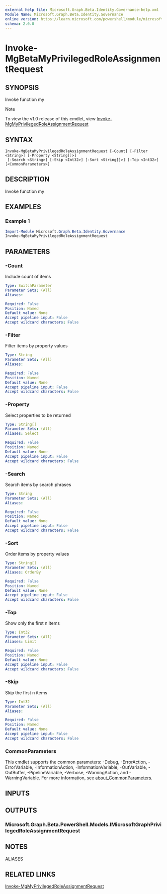```yaml
---
external help file: Microsoft.Graph.Beta.Identity.Governance-help.xml
Module Name: Microsoft.Graph.Beta.Identity.Governance
online version: https://learn.microsoft.com/powershell/module/microsoft.graph.beta.identity.governance/invoke-mgbetamyprivilegedroleassignmentrequest
schema: 2.0.0
---
```


# Invoke-MgBetaMyPrivilegedRoleAssignmentRequest

## SYNOPSIS
Invoke function my

> [!NOTE]
> To view the v1.0 release of this cmdlet, view [Invoke-MgMyPrivilegedRoleAssignmentRequest](/powershell/module/Microsoft.Graph.Identity.Governance/Invoke-MgMyPrivilegedRoleAssignmentRequest?view=graph-powershell-v1.0)

## SYNTAX

```
Invoke-MgBetaMyPrivilegedRoleAssignmentRequest [-Count] [-Filter <String>] [-Property <String[]>]
 [-Search <String>] [-Skip <Int32>] [-Sort <String[]>] [-Top <Int32>] [<CommonParameters>]
```

## DESCRIPTION
Invoke function my

## EXAMPLES

### Example 1
```powershell
Import-Module Microsoft.Graph.Beta.Identity.Governance
Invoke-MgBetaMyPrivilegedRoleAssignmentRequest
```

## PARAMETERS

### -Count
Include count of items

```yaml
Type: SwitchParameter
Parameter Sets: (All)
Aliases:

Required: False
Position: Named
Default value: None
Accept pipeline input: False
Accept wildcard characters: False
```

### -Filter
Filter items by property values

```yaml
Type: String
Parameter Sets: (All)
Aliases:

Required: False
Position: Named
Default value: None
Accept pipeline input: False
Accept wildcard characters: False
```

### -Property
Select properties to be returned

```yaml
Type: String[]
Parameter Sets: (All)
Aliases: Select

Required: False
Position: Named
Default value: None
Accept pipeline input: False
Accept wildcard characters: False
```

### -Search
Search items by search phrases

```yaml
Type: String
Parameter Sets: (All)
Aliases:

Required: False
Position: Named
Default value: None
Accept pipeline input: False
Accept wildcard characters: False
```

### -Sort
Order items by property values

```yaml
Type: String[]
Parameter Sets: (All)
Aliases: OrderBy

Required: False
Position: Named
Default value: None
Accept pipeline input: False
Accept wildcard characters: False
```

### -Top
Show only the first n items

```yaml
Type: Int32
Parameter Sets: (All)
Aliases: Limit

Required: False
Position: Named
Default value: None
Accept pipeline input: False
Accept wildcard characters: False
```

### -Skip
Skip the first n items

```yaml
Type: Int32
Parameter Sets: (All)
Aliases:

Required: False
Position: Named
Default value: None
Accept pipeline input: False
Accept wildcard characters: False
```

### CommonParameters
This cmdlet supports the common parameters: -Debug, -ErrorAction, -ErrorVariable, -InformationAction, -InformationVariable, -OutVariable, -OutBuffer, -PipelineVariable, -Verbose, -WarningAction, and -WarningVariable. For more information, see [about_CommonParameters](http://go.microsoft.com/fwlink/?LinkID=113216).

## INPUTS

## OUTPUTS

### Microsoft.Graph.Beta.PowerShell.Models.IMicrosoftGraphPrivilegedRoleAssignmentRequest
## NOTES

ALIASES

## RELATED LINKS
[Invoke-MgMyPrivilegedRoleAssignmentRequest](/powershell/module/Microsoft.Graph.Identity.Governance/Invoke-MgMyPrivilegedRoleAssignmentRequest?view=graph-powershell-v1.0)

